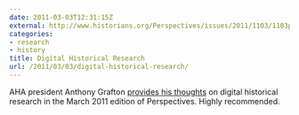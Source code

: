 ```yaml
---
date: 2011-03-03T12:31:15Z
external: http://www.historians.org/Perspectives/issues/2011/1103/1103pre1.cfm
categories:
- research
- history
title: Digital Historical Research
url: /2011/03/03/digital-historical-research/
---
```


AHA president Anthony Grafton <a href="http://www.historians.org/Perspectives/issues/2011/1103/1103pre1.cfm">provides his thoughts</a> on digital historical research in the March 2011 edition of Perspectives. Highly recommended.
